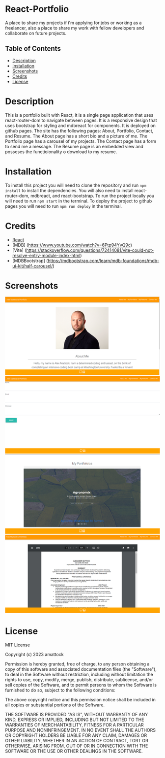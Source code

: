 # React-Portfolio
A place to share my projects if i'm applying for jobs or working as a freelancer, also a place to share my work with fellow developers and collaborate on future projects.

## Table of Contents
- [Description](#description)
- [Installation](#installation)
- [Screenshots](#screenshots)
- [Credits](#credits)
- [License](#license)

# Description
This is a portfolio built with React, it is a single page application that uses react-router-dom to navigate between pages. It is a responsive design that uses bootstrap for styling and mdbreact for components. It is deployed on github pages. The site has the following pages: About, Portfolio, Contact, and Resume. The About page has a short bio and a picture of me. The Portfolio page has a carousel of my projects. The Contact page has a form to send me a message. The Resume page is an embedded view and posseses the functioionality o download to my resume.

# Installation
To install this project you will need to clone the repository and run `npm install` to install the dependencies. You will also need to install react-router-dom, mdbreact, and react-bootstrap. To run the project locally you will need to run `npm start` in the terminal. To deploy the project to github pages you will need to run `npm run deploy` in the terminal.

# Credits
- [React](https://reactjs.org/)
- [MDB] (https://www.youtube.com/watch?v=6Ptp94YvQ9c)
- [Vite] (https://stackoverflow.com/questions/72414081/vite-could-not-resolve-entry-module-index-html)
- [MDBBootstrap] (https://mdbootstrap.com/learn/mdb-foundations/mdb-ui-kit/half-carousel/)

# Screenshots

![Alt text](image.png)
![Alt text](image-1.png)
![Alt text](image-2.png)
![Alt text](image-3.png)

# License
MIT License

Copyright (c) 2023 amattock

Permission is hereby granted, free of charge, to any person obtaining a copy
of this software and associated documentation files (the "Software"), to deal
in the Software without restriction, including without limitation the rights
to use, copy, modify, merge, publish, distribute, sublicense, and/or sell
copies of the Software, and to permit persons to whom the Software is
furnished to do so, subject to the following conditions:

The above copyright notice and this permission notice shall be included in all
copies or substantial portions of the Software.

THE SOFTWARE IS PROVIDED "AS IS", WITHOUT WARRANTY OF ANY KIND, EXPRESS OR
IMPLIED, INCLUDING BUT NOT LIMITED TO THE WARRANTIES OF MERCHANTABILITY,
FITNESS FOR A PARTICULAR PURPOSE AND NONINFRINGEMENT. IN NO EVENT SHALL THE
AUTHORS OR COPYRIGHT HOLDERS BE LIABLE FOR ANY CLAIM, DAMAGES OR OTHER
LIABILITY, WHETHER IN AN ACTION OF CONTRACT, TORT OR OTHERWISE, ARISING FROM,
OUT OF OR IN CONNECTION WITH THE SOFTWARE OR THE USE OR OTHER DEALINGS IN THE
SOFTWARE.

